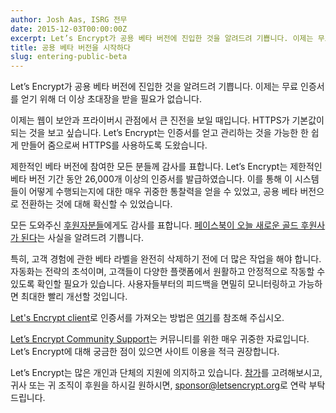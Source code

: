 ```yaml
---
author: Josh Aas, ISRG 전무
date: 2015-12-03T00:00:00Z
excerpt: Let’s Encrypt가 공용 베타 버전에 진입한 것을 알려드려 기쁩니다. 이제는 무료 인증서를 얻기 위해 더 이상 초대장을 받을 필요가 없습니다.
title: 공용 베타 버전을 시작하다
slug: entering-public-beta
---
```


Let’s Encrypt가 공용 베타 버전에 진입한 것을 알려드려 기쁩니다. 이제는 무료 인증서를 얻기 위해 더 이상 초대장을 받을 필요가 없습니다.

이제는 웹이 보안과 프라이버시 관점에서 큰 진전을 보일 때입니다. HTTPS가 기본값이 되는 것을 보고 싶습니다. Let’s Encrypt는 인증서를 얻고 관리하는 것을 가능한 한 쉽게 만들어 줌으로써 HTTPS를 사용하도록 도왔습니다.

제한적인 베타 버전에 참여한 모든 분들께 감사를 표합니다. Let’s Encrypt는 제한적인 베타 버전 기간 동안 26,000개 이상의 인증서를 발급하였습니다. 이를 통해 이 시스템들이 어떻게 수행되는지에 대한 매우 귀중한 통찰력을 얻을 수 있었고, 공용 베타 버전으로 전환하는 것에 대해 확신할 수 있었습니다.

모든 도와주신 [후원자분들](/sponsors/)에게도 감사를 표합니다. [페이스북이 오늘 새로운 골드 후원사가 된다](/2015/12/03/facebook-sponsorship.html)는 사실을 알려드려 기쁩니다.

특히, 고객 경험에 관한 베타 라벨을 완전히 삭제하기 전에 더 많은 작업을 해야 합니다. 자동화는 전략의 초석이며, 고객들이 다양한 플랫폼에서 원활하고 안정적으로 작동할 수 있도록 확인할 필요가 있습니다. 사용자들부터의 피드백을 면밀히 모니터링하고 가능하면 최대한 빨리 개선할 것입니다.

[Let's Encrypt client](https://github.com/letsencrypt/letsencrypt)로 인증서를 가져오는 방법은 [여기](https://letsencrypt.readthedocs.org/en/latest/)를 참조해 주십시오.

[Let’s Encrypt Community Support](https://community.letsencrypt.org/)는 커뮤니티를 위한 매우 귀중한 자료입니다. Let’s Encrypt에 대해 궁금한 점이 있으면 사이트 이용을 적극 권장합니다.

Let’s Encrypt는 많은 개인과 단체의 지원에 의지하고 있습니다. [참가](https://letsencrypt.org/getinvolved/)를 고려해보시고, 귀사 또는 귀 조직이 후원을 하시길 원하시면, [sponsor@letsencrypt.org](mailto:sponsor@letsencrypt.org)로 연락 부탁드립니다.
